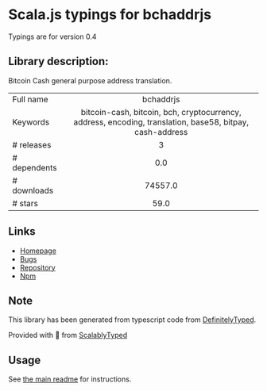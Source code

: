 
# Scala.js typings for bchaddrjs

Typings are for version 0.4

## Library description:
Bitcoin Cash general purpose address translation.

|                    |                 |
| ------------------ | :-------------: |
| Full name          | bchaddrjs |
| Keywords           | bitcoin-cash, bitcoin, bch, cryptocurrency, address, encoding, translation, base58, bitpay, cash-address |
| # releases         | 3 |
| # dependents       | 0.0 |
| # downloads        | 74557.0 |
| # stars            | 59.0 |

## Links
- [Homepage](https://github.com/ealmansi/bchaddrjs#readme)
- [Bugs](https://github.com/ealmansi/bchaddrjs/issues)
- [Repository](https://github.com/ealmansi/bchaddrjs)
- [Npm](https://www.npmjs.com/package/bchaddrjs)
    


## Note
This library has been generated from typescript code from [DefinitelyTyped](https://definitelytyped.org).

Provided with :purple_heart: from [ScalablyTyped](https://github.com/oyvindberg/ScalablyTyped)

## Usage
See [the main readme](../../readme.md) for instructions.


